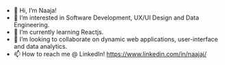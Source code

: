 - 👋 Hi, I’m Naaja!
- 👀 I’m interested in Software Development, UX/UI Design and Data Engineering.
- 🌱 I’m currently learning Reactjs.
- 💞️ I’m looking to collaborate on dynamic web applications, user-interface and data analytics.
- 📫 How to reach me @ LinkedIn! https://www.linkedin.com/in/naajaj/

<!---
njacob22/njacob22 is a ✨ special ✨ repository because its `README.md` (this file) appears on your GitHub profile.
You can click the Preview link to take a look at your changes.
--->
